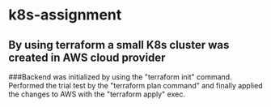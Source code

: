 # k8s-assignment
## By using terraform a small K8s cluster was created in AWS cloud provider
###Backend was initialized by using the "terraform init" command. Performed the trial test by the "terraform plan command" and finally applied the changes to AWS with the "terraform apply" exec.

